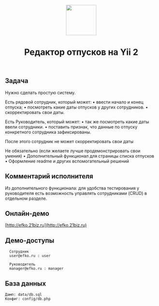 <p align="center">
    <a href="https://github.com/yiisoft" target="_blank">
        <img src="https://avatars0.githubusercontent.com/u/993323" height="100px">
    </a>
    <h1 align="center">Редактор отпусков на Yii 2</h1>
    <br>
</p>

## Задача

Нужно сделать простую систему.

Есть рядовой сотрудник, который может:
• ввести начало и конец отпуска;
• посмотреть какие даты отпусков у других сотрудников.
• скорректировать свои даты.

Есть Руководитель, который может:
• так же посмотреть какие даты ввели сотрудники.
• поставить признак, что данные по отпуску конкретного сотрудника зафиксированы.

После этого сотрудник не может скорректировать свои даты

Не обязательно (если желаете лучше продемонстрировать свои умения)
• Дополнительный функционал для страницы списка отпусков
• Оформление readme и других вспомогательный решений


## Комментарий исполнителя

<p>Из дополнительного функционала: для удобства тестирования у руководителя 
есть возможность управлять сотрудниками (CRUD) в отдельном разделе.</p>


## Онлайн-демо

[http://efko.21biz.ru](http://efko.21biz.ru)


Демо-доступы
-------------------
      Сотрудник
      user@efko.ru : user
      
      Руководитель
      manager@efko.ru : manager
      
      
База данных
-------------------
    Дамп: data/db.sql
    Конфиг: config/db.php

